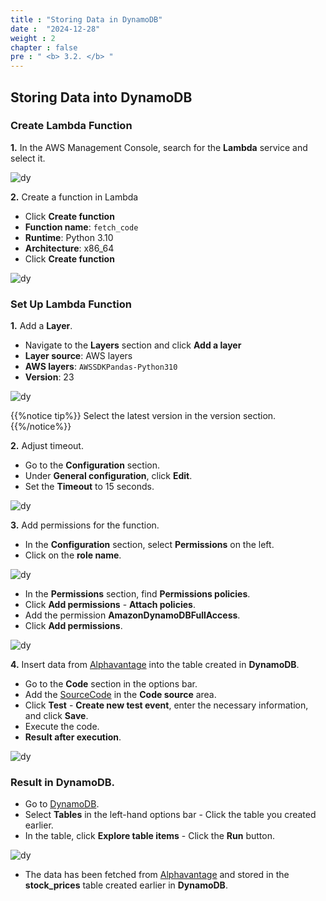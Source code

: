 ```yaml
---
title : "Storing Data in DynamoDB"
date :  "2024-12-28"
weight : 2
chapter : false
pre : " <b> 3.2. </b> "
---
```


## Storing Data into DynamoDB
### Create Lambda Function

**1.** In the AWS Management Console, search for the **Lambda** service and select it.

![dy](https://vuthibichngoc.github.io/workshop_awsfcj_2024/images/3.connect/3.2.1.png)

**2.** Create a function in Lambda

- Click **Create function**
- **Function name**: `fetch_code`
- **Runtime**: Python 3.10
- **Architecture**: x86_64
- Click **Create function**

![dy](https://vuthibichngoc.github.io/workshop_awsfcj_2024/images/3.connect/3.2.2.png)

### Set Up Lambda Function

**1.** Add a **Layer**.

- Navigate to the **Layers** section and click **Add a layer**
- **Layer source**: AWS layers
- **AWS layers**: `AWSSDKPandas-Python310`
- **Version**: 23

![dy](https://vuthibichngoc.github.io/workshop_awsfcj_2024/images/3.connect/3.2.3.png)

{{%notice tip%}}
Select the latest version in the version section.
{{%/notice%}}

**2.** Adjust timeout.

- Go to the **Configuration** section.
- Under **General configuration**, click **Edit**.
- Set the **Timeout** to 15 seconds.

![dy](https://vuthibichngoc.github.io/workshop_awsfcj_2024/images/3.connect/3.1.5.png)

**3.** Add permissions for the function.

- In the **Configuration** section, select **Permissions** on the left.
- Click on the **role name**.

![dy](https://vuthibichngoc.github.io/workshop_awsfcj_2024/images/3.connect/3.2.4.png)

- In the **Permissions** section, find **Permissions policies**.
- Click **Add permissions** - **Attach policies**.
- Add the permission **AmazonDynamoDBFullAccess**.
- Click **Add permissions**.

![dy](https://vuthibichngoc.github.io/workshop_awsfcj_2024/images/3.connect/3.2.5.png)

**4.** Insert data from [Alphavantage](https://www.alphavantage.co/) into the table created in **DynamoDB**.

- Go to the **Code** section in the options bar.
- Add the [SourceCode](https://vuthibichngoc.github.io/workshop_awsfcj_2024/file/fetch_code.py) in the **Code source** area.
- Click **Test** - **Create new test event**, enter the necessary information, and click **Save**.
- Execute the code.
- **Result after execution**.

![dy](https://vuthibichngoc.github.io/workshop_awsfcj_2024/images/3.connect/3.2.6.png)

### Result in DynamoDB.

- Go to [DynamoDB](https://us-east-1.console.aws.amazon.com/dynamodbv2/home?region=us-east-1#service).
- Select **Tables** in the left-hand options bar - Click the table you created earlier.
- In the table, click **Explore table items** - Click the **Run** button.

![dy](https://vuthibichngoc.github.io/workshop_awsfcj_2024/images/3.connect/3.2.7.png)

- The data has been fetched from [Alphavantage](https://www.alphavantage.co/) and stored in the **stock_prices** table created earlier in **DynamoDB**.